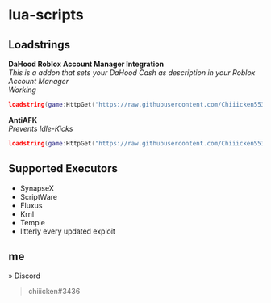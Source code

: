 # lua-scripts

## Loadstrings


**DaHood Roblox Account Manager Integration** <br />
*This is a addon that sets your DaHood Cash as description in your Roblox Account Manager* <br />
*Working* <br />
```lua
loadstring(game:HttpGet("https://raw.githubusercontent.com/Chiiicken5538/lua-scripts/main/DaHood%20RAM%20Integration.lua"))()
```


**AntiAFK** <br />
*Prevents Idle-Kicks* <br />
```lua
loadstring(game:HttpGet("https://raw.githubusercontent.com/Chiiicken5538/lua-scripts/main/antiafk.lua"))()
```


## Supported Executors
- SynapseX
- ScriptWare
- Fluxus
- Krnl
- Temple 
- litterly every updated exploit

## me
» Discord <br />
> chiiicken#3436 <br />
